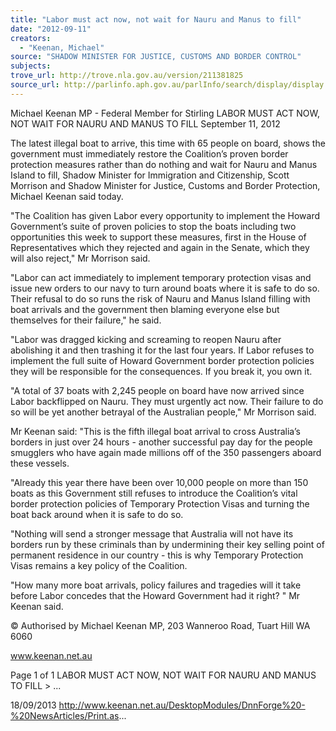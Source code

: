 ```yaml
---
title: "Labor must act now, not wait for Nauru and Manus to fill"
date: "2012-09-11"
creators:
  - "Keenan, Michael"
source: "SHADOW MINISTER FOR JUSTICE, CUSTOMS AND BORDER CONTROL"
subjects:
trove_url: http://trove.nla.gov.au/version/211381825
source_url: http://parlinfo.aph.gov.au/parlInfo/search/display/display.w3p;query=Id%3A%22media/pressrel/2733063%22
---
```


 Michael Keenan MP - Federal Member for  Stirling LABOR MUST ACT NOW, NOT WAIT FOR  NAURU AND MANUS TO FILL September 11, 2012

 The latest illegal boat to arrive, this time with 65 people on board, shows the government must immediately restore the  Coalition’s proven border protection measures rather than do nothing and wait for Nauru and Manus Island to fill, Shadow  Minister for Immigration and Citizenship, Scott Morrison and Shadow Minister for Justice, Customs and Border Protection,  Michael Keenan said today. 

 "The Coalition has given Labor every opportunity to implement the Howard Government’s suite of proven policies to stop  the boats including two opportunities this week to support these measures, first in the House of Representatives which  they rejected and again in the Senate, which they will also reject," Mr Morrison said. 

 "Labor can act immediately to implement temporary protection visas and issue new orders to our navy to turn around  boats where it is safe to do so. Their refusal to do so runs the risk of Nauru and Manus Island filling with boat arrivals and  the government then blaming everyone else but themselves for their failure," he said. 

 "Labor was dragged kicking and screaming to reopen Nauru after abolishing it and then trashing it for the last four years. If  Labor refuses to implement the full suite of Howard Government border protection policies they will be responsible for the  consequences. If you break it, you own it. 

 "A total of 37 boats with 2,245 people on board have now arrived since Labor backflipped on Nauru. They must urgently  act now. Their failure to do so will be yet another betrayal of the Australian people," Mr Morrison said. 

 Mr Keenan said: "This is the fifth illegal boat arrival to cross Australia’s borders in just over 24 hours - another successful  pay day for the people smugglers who have again made millions off of the 350 passengers aboard these vessels. 

 "Already this year there have been over 10,000 people on more than 150 boats as this Government still refuses to  introduce the Coalition’s vital border protection policies of Temporary Protection Visas and turning the boat back around  when it is safe to do so. 

 "Nothing will send a stronger message that Australia will not have its borders run by these criminals than by undermining  their key selling point of permanent residence in our country - this is why Temporary Protection Visas remains a key  policy of the Coalition. 

 "How many more boat arrivals, policy failures and tragedies will it take before Labor concedes that the Howard  Government had it right? " Mr Keenan said. 

 © Authorised by Michael Keenan MP, 203 Wanneroo Road, Tuart Hill WA 6060

 www.keenan.net.au

 Page 1 of 1 LABOR MUST ACT NOW, NOT WAIT FOR NAURU AND MANUS TO FILL > ...

 18/09/2013 http://www.keenan.net.au/DesktopModules/DnnForge%20-%20NewsArticles/Print.as...

